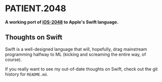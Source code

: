 PATIENT.2048
==========

**A working port of [iOS-2048](https://github.com/austinzheng/iOS-2048) to Apple's Swift language.**


Thoughts on Swift
-----------------

Swift is a well-designed language that will, hopefully, drag mainstream programming halfway to ML (kicking and screaming the entire way, of course).

If you really want to see my out-of-date thoughts on Swift, check out the git history for `README.md`.
